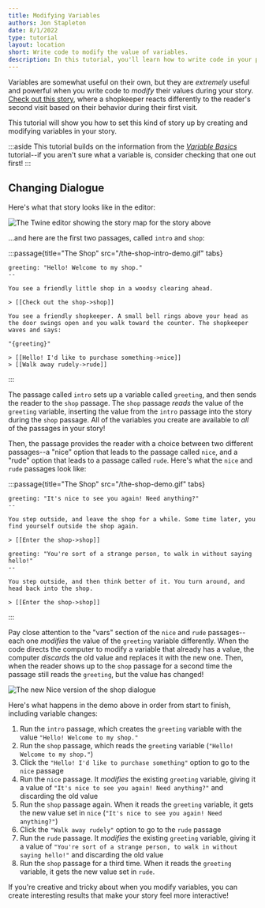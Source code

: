 ```yaml
---
title: Modifying Variables
authors: Jon Stapleton
date: 8/1/2022
type: tutorial
layout: location
short: Write code to modify the value of variables.
description: In this tutorial, you'll learn how to write code in your passage to modify the value of variables across your story. Variables are a very flexible tool for crafting your stories, but they can also be tricky. It's important to have a good mental model of how they work so you can use them creatively in your narratives. Once you know how to modify variables, you can have your story react to the choices the reader makes, and change how the story is being told "behind the scenes", making your narrative feel interactive and lifelike.
---
```


Variables are somewhat useful on their own, but they are *extremely* useful and powerful when you write code to *modify* their values during your story. [Check out this story](/examples/shop), where a shopkeeper reacts differently to the reader's second visit based on their behavior during their first visit.

This tutorial will show you how to set this kind of story up by creating and modifying variables in your story.

:::aside
This tutorial builds on the information from the *[Variable Basics](/locations/variable-basics)* tutorial--if you aren't sure what a variable is, consider checking that one out first!
:::

## Changing Dialogue

Here's what that story looks like in the editor:

![The Twine editor showing the story map for the story above](/shop-map.png)

...and here are the first two passages, called `intro` and `shop`:

:::passage{title="The Shop" src="/the-shop-intro-demo.gif" tabs}
```intro
greeting: "Hello! Welcome to my shop."
--

You see a friendly little shop in a woodsy clearing ahead.

> [[Check out the shop->shop]]
```
```shop
You see a friendly shopkeeper. A small bell rings above your head as the door swings open and you walk toward the counter. The shopkeeper waves and says:

"{greeting}"

> [[Hello! I'd like to purchase something->nice]]
> [[Walk away rudely->rude]]
```
:::

The passage called `intro` sets up a variable called `greeting`, and then sends the reader to the `shop` passage. The `shop` passage *reads* the value of the `greeting` variable, inserting the value from the `intro` passage into the story during the `shop` passage. All of the variables you create are available to *all* of the passages in your story!

Then, the passage provides the reader with a choice between two different passages--a "nice" option that leads to the passage called `nice`, and a "rude" option that leads to a passage called `rude`. Here's what the `nice` and `rude` passages look like:

:::passage{title="The Shop" src="/the-shop-demo.gif" tabs}
```nice
greeting: "It's nice to see you again! Need anything?"
--

You step outside, and leave the shop for a while. Some time later, you find yourself outside the shop again.

> [[Enter the shop->shop]]
```
```rude
greeting: "You're sort of a strange person, to walk in without saying hello!"
--

You step outside, and then think better of it. You turn around, and head back into the shop.

> [[Enter the shop->shop]]
```
:::

Pay close attention to the "vars" section of the `nice` and `rude` passages--each one *modifies* the value of the `greeting` variable differently. When the code directs the computer to modify a variable that already has a value, the computer *discards* the old value and replaces it with the new one. Then, when the reader shows up to the `shop` passage for a second time the passage still reads the `greeting`, but the value has changed!

![The new Nice version of the shop dialogue](/shop-return-new.png)

Here's what happens in the demo above in order from start to finish, including variable changes:

1. Run the `intro` passage, which creates the `greeting` variable with the value `"Hello! Welcome to my shop."`
2. Run the `shop` passage, which reads the `greeting` variable (`"Hello! Welcome to my shop."`)
3. Click the `"Hello! I'd like to purchase something"` option to go to the `nice` passage
4. Run the `nice` passage. It *modifies* the existing `greeting` variable, giving it a value of `"It's nice to see you again! Need anything?"` and discarding the old value
5. Run the `shop` passage again. When it reads the `greeting` variable, it gets the new value set in `nice` (`"It's nice to see you again! Need anything?"`)
6. Click the `"Walk away rudely"` option to go to the `rude` passage
7. Run the `rude` passage. It *modifies* the existing `greeting` variable, giving it a value of `"You're sort of a strange person, to walk in without saying hello!"` and discarding the old value
8. Run the `shop` passage for a third time. When it reads the `greeting` variable, it gets the new value set in `rude`.

If you're creative and tricky about when you modify variables, you can create interesting results that make your story feel more interactive!